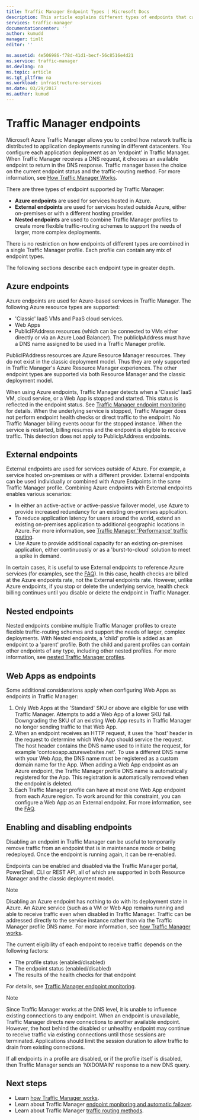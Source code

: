 ```yaml
---
title: Traffic Manager Endpoint Types | Microsoft Docs
description: This article explains different types of endpoints that can be used with Azure Traffic Manager
services: traffic-manager
documentationcenter: ''
author: kumudd
manager: timlt
editor: ''

ms.assetid: 4e506986-f78d-41d1-becf-56c8516e4d21
ms.service: traffic-manager
ms.devlang: na
ms.topic: article
ms.tgt_pltfrm: na
ms.workload: infrastructure-services
ms.date: 03/29/2017
ms.author: kumud
---
```


# Traffic Manager endpoints
Microsoft Azure Traffic Manager allows you to control how network traffic is distributed to application deployments running in different datacenters. You configure each application deployment as an 'endpoint' in Traffic Manager. When Traffic Manager receives a DNS request, it chooses an available endpoint to return in the DNS response. Traffic manager bases the choice on the current endpoint status and the traffic-routing method. For more information, see [How Traffic Manager Works](traffic-manager-how-traffic-manager-works.md).

There are three types of endpoint supported by Traffic Manager:
* **Azure endpoints** are used for services hosted in Azure.
* **External endpoints** are used for services hosted outside Azure, either on-premises or with a different hosting provider.
* **Nested endpoints** are used to combine Traffic Manager profiles to create more flexible traffic-routing schemes to support the needs of larger, more complex deployments.

There is no restriction on how endpoints of different types are combined in a single Traffic Manager profile. Each profile can contain any mix of endpoint types.

The following sections describe each endpoint type in greater depth.

## Azure endpoints

Azure endpoints are used for Azure-based services in Traffic Manager. The following Azure resource types are supported:

* 'Classic' IaaS VMs and PaaS cloud services.
* Web Apps
* PublicIPAddress resources (which can be connected to VMs either directly or via an Azure Load Balancer). The publicIpAddress must have a DNS name assigned to be used in a Traffic Manager profile.

PublicIPAddress resources are Azure Resource Manager resources. They do not exist in the classic deployment model. Thus they are only supported in Traffic Manager's Azure Resource Manager experiences. The other endpoint types are supported via both Resource Manager and the classic deployment model.

When using Azure endpoints, Traffic Manager detects when a 'Classic' IaaS VM, cloud service, or a Web App is stopped and started. This status is reflected in the endpoint status. See [Traffic Manager endpoint monitoring](traffic-manager-monitoring.md#endpoint-and-profile-status) for details. When the underlying service is stopped, Traffic Manager does not perform endpoint health checks or direct traffic to the endpoint. No Traffic Manager billing events occur for the stopped instance. When the service is restarted, billing resumes and the endpoint is eligible to receive traffic. This detection does not apply to PublicIpAddress endpoints.

## External endpoints

External endpoints are used for services outside of Azure. For example, a service hosted on-premises or with a different provider. External endpoints can be used individually or combined with Azure Endpoints in the same Traffic Manager profile. Combining Azure endpoints with External endpoints enables various scenarios:

* In either an active-active or active-passive failover model, use Azure to provide increased redundancy for an existing on-premises application.
* To reduce application latency for users around the world, extend an existing on-premises application to additional geographic locations in Azure. For more information, see [Traffic Manager 'Performance' traffic routing](traffic-manager-routing-methods.md#performance).
* Use Azure to provide additional capacity for an existing on-premises application, either continuously or as a 'burst-to-cloud' solution to meet a spike in demand.

In certain cases, it is useful to use External endpoints to reference Azure services (for examples, see the [FAQ](traffic-manager-faqs.md#traffic-manager-endpoints)). In this case, health checks are billed at the Azure endpoints rate, not the External endpoints rate. However, unlike Azure endpoints, if you stop or delete the underlying service, health check billing continues until you disable or delete the endpoint in Traffic Manager.

## Nested endpoints

Nested endpoints combine multiple Traffic Manager profiles to create flexible traffic-routing schemes and support the needs of larger, complex deployments. With Nested endpoints, a 'child' profile is added as an endpoint to a 'parent' profile. Both the child and parent profiles can contain other endpoints of any type, including other nested profiles. For more information, see [nested Traffic Manager profiles](traffic-manager-nested-profiles.md).

## Web Apps as endpoints

Some additional considerations apply when configuring Web Apps as endpoints in Traffic Manager:

1. Only Web Apps at the 'Standard' SKU or above are eligible for use with Traffic Manager. Attempts to add a Web App of a lower SKU fail. Downgrading the SKU of an existing Web App results in Traffic Manager no longer sending traffic to that Web App.
2. When an endpoint receives an HTTP request, it uses the 'host' header in the request to determine which Web App should service the request. The host header contains the DNS name used to initiate the request, for example 'contosoapp.azurewebsites.net'. To use a different DNS name with your Web App, the DNS name must be registered as a custom domain name for the App. When adding a Web App endpoint as an Azure endpoint, the Traffic Manager profile DNS name is automatically registered for the App. This registration is automatically removed when the endpoint is deleted.
3. Each Traffic Manager profile can have at most one Web App endpoint from each Azure region. To work around for this constraint, you can configure a Web App as an External endpoint. For more information, see the [FAQ](traffic-manager-faqs.md#traffic-manager-endpoints).

## Enabling and disabling endpoints

Disabling an endpoint in Traffic Manager can be useful to temporarily remove traffic from an endpoint that is in maintenance mode or being redeployed. Once the endpoint is running again, it can be re-enabled.

Endpoints can be enabled and disabled via the Traffic Manager portal, PowerShell, CLI or REST API, all of which are supported in both Resource Manager and the classic deployment model.

> [!NOTE]
> Disabling an Azure endpoint has nothing to do with its deployment state in Azure. An Azure service (such as a VM or Web App remains running and able to receive traffic even when disabled in Traffic Manager. Traffic can be addressed directly to the service instance rather than via the Traffic Manager profile DNS name. For more information, see [how Traffic Manager works](traffic-manager-how-traffic-manager-works.md).

The current eligibility of each endpoint to receive traffic depends on the following factors:

* The profile status (enabled/disabled)
* The endpoint status (enabled/disabled)
* The results of the health checks for that endpoint

For details, see [Traffic Manager endpoint monitoring](traffic-manager-monitoring.md#endpoint-and-profile-status).

> [!NOTE]
> Since Traffic Manager works at the DNS level, it is unable to influence existing connections to any endpoint. When an endpoint is unavailable, Traffic Manager directs new connections to another available endpoint. However, the host behind the disabled or unhealthy endpoint may continue to receive traffic via existing connections until those sessions are terminated. Applications should limit the session duration to allow traffic to drain from existing connections.

If all endpoints in a profile are disabled, or if the profile itself is disabled, then Traffic Manager sends an 'NXDOMAIN' response to a new DNS query.


## Next steps

* Learn [how Traffic Manager works](traffic-manager-how-traffic-manager-works.md).
* Learn about Traffic Manager [endpoint monitoring and automatic failover](traffic-manager-monitoring.md).
* Learn about Traffic Manager [traffic routing methods](traffic-manager-routing-methods.md).
